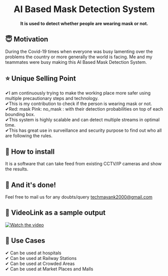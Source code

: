 <h1 align="center">AI Based Mask Detection System</h1>

<div align= "center">
  <h4>It is used to detect whether people are wearing mask or not.</h4>
</div>

## :innocent: Motivation
During the Covid-19 times when everyone was busy lamenting over the problems the country or more generally the world is facing. Me and my teammates were busy making this AI Based Mask Detection System.

 
## :star: Unique Selling Point
✔I am continuously trying to make the working place more safer using multiple precautionary steps and technology.<br />
✔This is my contribution to check if the person is wearing mask or not.<br />
✔Red: mask Pink: no_mask : with their detection probabilities on top of each bounding box.<br />
✔This system is highly scalable and can detect multiple streams in optimal time.<br />
✔This has great use in surveillance and security purpose to find out who all are following the rules.<br />

## :key: How to install
It is a software that can take feed from existing CCTV/IP cameras and show the results.

## :clap: And it's done!
Feel free to mail us for any doubts/query 
techmayank2000@gmail.com

## :clap: VideoLink as a sample output
[![Watch the video]()](https://www.youtube.com/watch?v=u7VBWjoKNkQ)

## :clap: Use Cases
✔ Can be used at hospitals<br />
✔ Can be used at Railway Stations<br />
✔ Can be used at Crowded Areas<br />
✔ Can be used at Market Places and Malls<br />

